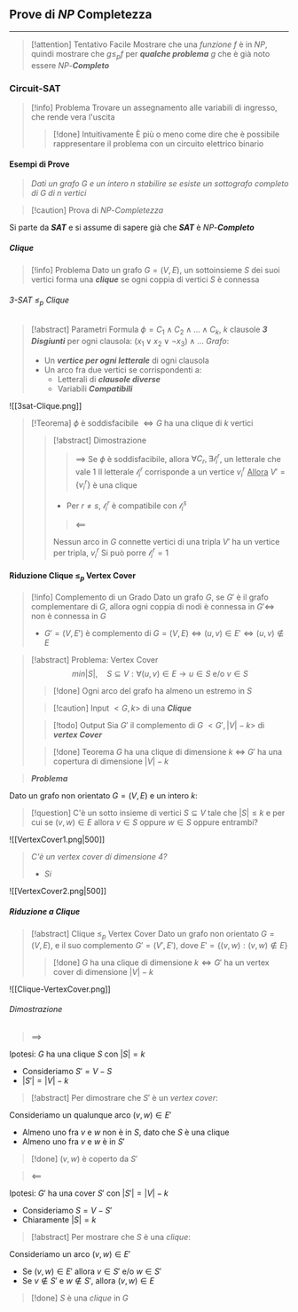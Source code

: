 ## Prove di $NP$ Completezza
---
>[!attention] Tentativo Facile
>Mostrare che una *funzione* $f$ è in $NP$, quindi mostrare che $g\leq_{p}f$ per ***qualche problema*** $g$ che è già noto essere $NP$-***Completo***

### Circuit-SAT

>[!info] Problema
>Trovare un assegnamento alle variabili di ingresso, che rende vera l'uscita
>>[!done] Intuitivamente
>>È più o meno come dire che è possibile rappresentare il problema con un circuito elettrico binario

#### Esempi di Prove
>*Dati un grafo $G$ e un intero $n$ stabilire se esiste un sottografo completo di $G$ di $n$ vertici*

>[!caution] Prova di $NP$-*Completezza*

Si parte da ***SAT***  e si assume di sapere già che ***SAT*** è $NP$-***Completo***
##### Clique
>[!info] Problema
>Dato un grafo $G=(V,E)$, un sottoinsieme $S$ dei suoi vertici forma una ***clique*** se ogni coppia di vertici $S$ è connessa

###### 3-SAT $\leq_{p}$ Clique
>[!abstract] Parametri
>Formula $\phi=C_{1}\wedge C_{2}\wedge\dots\wedge C_{k}$, $k$ clausole
>***3 Disgiunti*** per ogni clausola: $(x_{1}\vee x_{2}\vee ¬x_{3})\wedge\dots$
>*Grafo*:
>- Un ***vertice per ogni letterale*** di ogni clausola
>- Un arco fra due vertici se corrispondenti a:
>	- Letterali di ***clausole diverse***
>	- Variabili ***Compatibili***

![[3sat-Clique.png]]
>[!Teorema]
>$\phi$ è soddisfacibile $\iff G$ ha una clique di $k$ vertici
>>[!abstract] Dimostrazione
>>>$\implies$
>>Se $\phi$ è soddisfacibile, allora $\forall C_{r},\exists \mathcal{l}_{i}^r$, un letterale che vale $1$
>>Il letterale $\mathcal{l}_{i}^r$ corrisponde a un vertice $v_{i}^r$
>><u>Allora</u>
>>$V'=\{ v_{i}^r \}$ è una clique
>>- Per $r\neq s$, $\mathcal{l}_{i}^r$ è compatibile con $\mathcal{l}_{i}^s$
>>>$\impliedby$
>>
>>Nessun arco in $G$ connette vertici di una tripla $V'$ ha un vertice per tripla, $v_i^r$
>>Si può porre $\mathcal{l}_{i}^r=1$


#### Riduzione Clique $\leq_{p}$ Vertex Cover
>[!info] Complemento di un Grado
>Dato un grafo $G$, se $G'$ è il grafo complementare di $G$, allora ogni coppia di nodi è connessa in $G'\iff$ non è connessa in $G$
>- $G'=(V,E')$ è complemento di $G=(V,E)\iff(u,v)\in E'\iff(u,v)\notin E$

>[!abstract] Problema: Vertex Cover
>$$min|S|,\quad S\subseteq V : \forall(u,v)\in E \to u\in S \text{ e/o } v\in S$$
>>[!done] Ogni arco  del grafo ha almeno un estremo in $S$
>
>>[!caution] Input 
>>$<G,k>$ di una ***Clique***
>
>>[!todo] Output
>>Sia $G'$ il complemento di $G$
>>$<G',|V|-k>$ di ***vertex Cover***
>
>>[!done] Teorema
>>$G$ ha una clique di dimensione $k$ $\iff$ $G'$ ha una copertura di dimensione $|V|-k$

>***Problema***

Dato un grafo non orientato $G=(V,E)$ e un intero $k$:
>[!question] C'è un sotto insieme di vertici $S\subseteq V$ tale che $|S|\leq k$ e per cui se $(v,w)\in E$ allora $v\in S$ oppure $w\in S$ oppure entrambi?

![[VertexCover1.png|500]]
>*C'è un vertex cover di dimensione 4?*
>- *Si*

![[VertexCover2.png|500]]

##### Riduzione a Clique
>[!abstract] Clique $\leq_{p}$ Vertex Cover
>Dato un grafo non orientato $G=(V,E)$, e il suo complemento $G'=(V',E')$, dove $E'=\{ (v,w):(v,w)\notin E \}$
>>[!done] $G$ ha una clique di dimensione $k\iff G'$ ha un vertex cover di dimensione $|V|-k$

![[Clique-VertexCover.png]]

###### Dimostrazione
>$\implies$

Ipotesi: $G$ ha una clique $S$ con $|S|=k$
- Consideriamo $S'=V-S$
- $|S'|=|V|-k$

>[!abstract] Per dimostrare che $S'$ è un *vertex cover*:

Consideriamo un qualunque arco $(v,w)\in E'$
- Almeno uno fra $v$ e $w$ non è in $S$, dato che $S$ è una clique
- Almeno uno fra $v$ e $w$ è in $S'$
>[!done] $(v,w)$ è coperto da $S'$


>$\impliedby$

Ipotesi: $G'$ ha una cover $S'$ con $|S'|=|V|-k$
- Consideriamo $S=V-S'$
- Chiaramente $|S|=k$
>[!abstract] Per mostrare che $S$ è una *clique*:

Consideriamo un arco $(v,w)\in E'$
- Se $(v,w)\in E'$ allora $v\in S'$ e/o $w\in S'$
- Se $v\notin S'$ e $w\notin S'$, allora $(v,w)\in E$

>[!done] $S$ è una *clique* in $G$